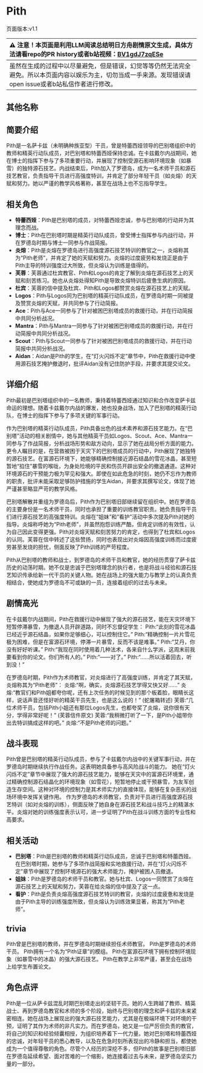 # Pith
页面版本:v1.1
 

| :warning: 注意！本页面是利用LLM阅读总结明日方舟剧情原文生成，具体方法请看repo的PR history或者b站视频：[BV1gdJ7zqESe](https://www.bilibili.com/video/BV1gdJ7zqESe/)         |
|:----------------------------|
| 虽然在生成的过程中以尽量避免，但是错误，幻觉等等仍然无法完全避免。所以本页面内容以娱乐为主，切勿当成一手来源。发现错误请open issue或者b站私信作者进行修改。|



## 其他名称

## 简要介绍
Pith是一名萨卡兹（未明确种族亚型）干员，曾是特蕾西娅领导的巴别塔组织中的教师和精英行动队成员，对巴别塔和特蕾西娅保持忠诚。在卡兹戴尔内战期间，她在博士的指挥下参与了多项重要行动，并展现了控制受源石影响环境现象（如暴雪）的独特源石技艺。内战结束后，Pith加入了罗德岛，成为一名术师干员和源石技艺教官，负责指导干员进行高强度特训，并肯定了部分年轻干员（如炎熔）的天赋和努力。她以严谨的教学风格著称，甚至在战场上也不忘指导学生。
## 相关角色
-   **特蕾西娅**：Pith是巴别塔的成员，对特蕾西娅忠诚，参与巴别塔的行动并为其理念而战。
-   **博士**：Pith在巴别塔时期是精英行动队成员，曾受博士指挥参与内战行动，并在罗德岛时期与博士一同参与作战简报。
-   **炎熔**：Pith是炎熔在罗德岛进行高强度源石技艺特训的教官之一，炎熔称其为“Pith老师”，并肯定了她的天赋和努力。炎熔的过度疲劳和发烧正是由于Pith主导的特训强度过大所致，但炎熔认为训练是值得的。
-   **芙蓉**：芙蓉通过杜宾教官、Pith和Logos的肯定了解到炎熔在源石技艺上的天赋和刻苦练习。她也从炎熔处得知Pith是导致炎熔特训后疲惫生病的原因。
-   **杜宾**：芙蓉的信中提及杜宾、Pith和Logos都赞赏炎熔在源石技艺上的天赋。
-   **Logos**：Pith与Logos同为巴别塔的精英行动队成员，在罗德岛时期一同被提及赞赏炎熔的天赋，并共同参与了行动简报。
-   **Ace**：Pith与Ace一同参与了针对被困巴别塔成员的救援行动，并在行动简报中共同分析战况。
-   **Mantra**：Pith与Mantra一同参与了针对被困巴别塔成员的救援行动，并在行动简报中共同分析战况。
-   **Scout**：Pith与Scout一同参与了针对被困巴别塔成员的救援行动，并在行动简报中共同分析战况。
-   **Aidan**：Aidan是Pith的学生，在“灯火闪烁不定”章节中，Pith在救援行动中使用源石技艺掩护撤退时，批评Aidan没有记住防护手段，并要求其提交论文。
## 详细介绍
Pith最初是巴别塔组织中的一名教师，秉持着特蕾西娅通过知识和合作改变萨卡兹命运的理想。随着卡兹戴尔内战的爆发，她也投身战场，加入了巴别塔的精英行动队，在博士的指挥下参与了多项关键的军事行动。

作为巴别塔的精英行动队成员，Pith具备出色的战术素养和源石技艺能力。在“巴别塔”活动的相关剧情中，她与其他精英干员如Logos、Scout、Ace、Mantra一同参与了作战简报，分析战场形势和敌方动向，显示了她在战局分析方面的能力。更令人瞩目的是，在营救被困于天灾下的巴别塔成员的行动中，Pith展现了她独特的源石技艺。在富源石环境下，她能够精确控制接近源石结晶的雪花冰晶，甚至短暂地“掐住”暴雪的喉咙，为身处险境的平民和伤员开辟出安全的撤退通道。这种对环境源石的干预能力极为罕见和强大。即使在如此危急的时刻，她仍不忘作为教师的职责，批评未能采取足够防护措施的学生Aidan，并要求其撰写论文，体现了她严谨甚至略显严苛的教学风格。

巴别塔解散并重组为罗德岛后，Pith作为巴别塔旧部继续留在组织中。她在罗德岛的主要身份是一名术师干员，同时也承担了重要的训练教官职责。她负责指导干员们进行源石技艺的高强度特训。炎熔在“姐妹”和“看护”活动中多次提及Pith对她的指导。炎熔称呼她为“Pith老师”，并虽然抱怨训练严酷，但肯定训练的有效性，认为自己因此变得更强。Pith对炎熔天赋和刻苦努力的肯定，也得到了杜宾和Logos的认同。芙蓉在信中转述了这些赞扬，同时也表现出对炎熔因高强度训练而过度疲劳甚至发烧的担忧，侧面反映了Pith训练的严苛程度。

Pith从巴别塔的教师和战士，到罗德岛的术师干员和教官，她的经历贯穿了萨卡兹历史的动荡时期。她不仅是忠诚于巴别塔理念的执行者，也是将战斗经验和源石技艺知识传承给新一代干员的关键人物。她在战场上的强大能力与教学上的认真负责相结合，使她成为罗德岛不可或缺的一员，连接着组织的过去与未来。
## 剧情高光
在卡兹戴尔内战期间，Pith在救援行动中展现了强大的源石技艺，能在天灾环境下短暂停滞暴雪，为撤退人员开辟道路，同时不忘督促学生：
Pith:“此刻的雪花冰晶已经近乎源石结晶，如果你足够细心，可以控制住它。”
Pith:“精确控制一片片雪花极为困难，但是在富源石环境，停滞一片暴雪，反而不该是难事。”
Pith:“艾丹，你没有好好听课。”
Pith:“我现在同时使用着几种法术，各来自什么学派，这周末前我要看到你的论文。你们所有人的。”
Pith:“——对了。”
Pith:“......所以活着回去，听到没！”

在罗德岛时期，Pith作为术师教官，对炎熔进行了高强度训练，并肯定了其天赋，炎熔称其为“Pith老师”：
炎熔:“啊，确实，炎熔源石技艺学得又快又好......”
炎熔:“教官们和Pith姐都夸你呢，还有上次任务的时候见到的那个板着脸，眼睛长这样，说话声音还怪好听的精英干员先生，也是这么说的！” (蛇屠箱转述)
芙蓉:“几位术师干员，包括Pith小姐还有那位Logos先生，也都夸奖了炎熔，说你很有天分，学得非常好呢！” (芙蓉信件原文)
芙蓉:“我稍微打听了一下，是Pith小姐带你出去特训搞成这样的吧。”
炎熔:“不是Pith老师的问题。”
## 战斗表现
Pith曾是巴别塔的精英行动队成员，参与了卡兹戴尔内战中的关键军事行动，并在罗德岛时期继续执行作战任务。这表明她具备参与高风险战斗的能力。
她在“灯火闪烁不定”章节中展现了强大的源石技艺能力，能够在天灾中的富源石环境里，通过精确控制源石结晶化的环境现象（如雪花），短暂地停止或干预暴雪，为友军创造生存空间。这种对环境的控制力是其术师实力的直接体现，能够在复杂恶劣的战场环境中发挥关键作用。
作为罗德岛的术师教官，负责对干员进行高强度源石技艺特训（如对炎熔的训练），侧面反映了她自身在源石技艺和战斗技巧上的精湛水平。炎熔对她的训练强度表示认可，进一步证明了Pith在战斗训练方面的专业性和高要求。
## 相关活动
-   **巴别塔**：Pith是巴别塔的教师和精英行动队成员，忠诚于巴别塔和特蕾西娅。在巴别塔时期，她参与了多项作战简报和实地救援行动，并在“灯火闪烁不定”章节中展现了控制环境源石的强大术师能力，掩护被困人员撤退。
-   **姐妹**：Pith是罗德岛的术师干员和教官。她与杜宾、Logos一同赞赏了炎熔在源石技艺上的天赋和努力，芙蓉在给炎熔的信中提及了这一点。
-   **看护**：Pith是负责炎熔高强度源石技艺特训的教官，炎熔的过度疲惫和发烧是由于Pith主导的训练强度所致，但炎熔认为训练效果显著，称其为“Pith老师”。
## trivia
Pith曾是巴别塔的教师，并在罗德岛时期继续担任术师教官。
Pith是罗德岛的术师干员。
Pith拥有一个名为“Pith证章”的模组。
Pith在富源石环境下拥有控制环境现象（如暴雪中的冰晶）的强大源石技艺。
Pith在教学上非常严谨，甚至会在战场上给学生布置论文。
## 角色点评
Pith是一位从萨卡兹混乱时期巴别塔走出的坚韧干员。她的人生跨越了教师、精英战士、再到罗德岛教官和术师的多个阶段，始终与巴别塔的理念和萨卡兹的未来紧密相连。她在战场上展现出的强大源石技艺能力，尤其是在极端环境下对环境的干预，证明了其作为术师的非凡实力。而在罗德岛，她又是一位严厉但负责的教官，将自己的知识和经验倾囊相授，为组织培养着下一代力量。她对巴别塔和特蕾西娅的忠诚，对年轻干员的悉心教导，以及在危急时刻所表现出的冷静和担当，都使她成为一个值得尊敬的角色。尽管个人经历的深挖不多，但Pith的故事是巴别塔旧部在罗德岛延续希望、面对苦难的一个缩影，她连接着过去与未来，是罗德岛坚实力量的一部分。
